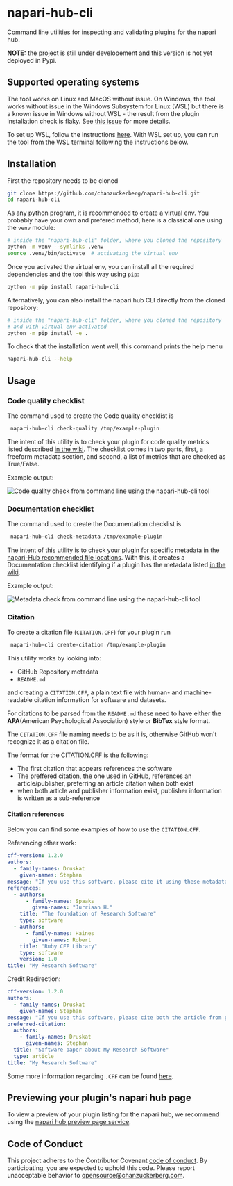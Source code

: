 # napari-hub-cli

Command line utilities for inspecting and validating plugins for the napari hub.

**NOTE:** the project is still under developement and this version is not yet deployed in Pypi.

## Supported operating systems

The tool works on Linux and MacOS without issue. On Windows, the tool works without issue in the Windows Subsystem for Linux (WSL) but there is a known issue in Windows without WSL - the result from the plugin installation check is flaky. See [this issue](https://github.com/chanzuckerberg/napari-hub-cli/issues/135) for more details.

To set up WSL, follow the instructions [here](https://learn.microsoft.com/en-us/windows/wsl/install). With WSL set up, you can run the tool from the WSL terminal following the instructions below.

## Installation

First the repository needs to be cloned

```sh
git clone https://github.com/chanzuckerberg/napari-hub-cli.git
cd napari-hub-cli
```

As any python program, it is recommended to create a virtual env.
You probably have your own and prefered method, here is a classical one using the `venv` module:

```sh
# inside the "napari-hub-cli" folder, where you cloned the repository
python -m venv --symlinks .venv
source .venv/bin/activate  # activating the virtual env
```

Once you activated the virtual env, you can install all the required dependencies and the tool this way using `pip`:

```sh
python -m pip install napari-hub-cli
```

Alternatively, you can also install the napari hub CLI directly from the cloned repository:

```sh
# inside the "napari-hub-cli" folder, where you cloned the repository
# and with virtual env activated
python -m pip install -e .
```

To check that the installation went well, this command prints the help menu

```sh
napari-hub-cli --help
```

## Usage

### Code quality checklist

The command used to create the Code quality checklist is

```bash
 napari-hub-cli check-quality /tmp/example-plugin
```

The intent of this utility is to check your plugin for code quality metrics listed described [in the wiki](https://github.com/chanzuckerberg/napari-hub-cli/wiki/Plugin-quality-checklist-sources).
The checklist comes in two parts, first, a freeform metadata section, and second, a list of metrics that are checked as True/False.

Example output:

![Code quality check from command line using the napari-hub-cli tool](./docs/images/code-quality-example.png)

### Documentation checklist

The command used to create the Documentation checklist is

```bash
 napari-hub-cli check-metadata /tmp/example-plugin
```

The intent of this utility is to check your plugin for specific metadata in the [napari-Hub recommended file locations](https://github.com/chanzuckerberg/napari-hub/wiki/Customizing-your-plugin's-listing).
With this, it creates a Documentation checklist identifying if a plugin has the metadata listed [in the wiki](https://github.com/chanzuckerberg/napari-hub-cli/wiki/Plugin-metadata-checklist-sources).

Example output:

![Metadata check from command line using the napari-hub-cli tool](./docs/images/code-metadata-example.png)

### Citation

To create a citation file (`CITATION.CFF`) for your plugin run

```bash
 napari-hub-cli create-citation /tmp/example-plugin
```

This utility works by looking into:

- GitHub Repository metadata
- `README.md`

and creating a `CITATION.CFF`, a plain text file with human- and machine-readable citation information for software and datasets.

For citations to be parsed from the `README.md` these need to have either the **APA**(American Psychological Association) style or **BibTex** style format.

The `CITATION.CFF` file naming needs to be as it is, otherwise GitHub won't recognize it as a citation file.

The format for the CITATION.CFF is the following:

- The first citation that appears references the software
- The preffered citation, the one used in GitHub, references an article/publisher, preferring an article citation when both exist
- when both article and publisher information exist, publisher information is written as a sub-reference

#### Citation references

Below you can find some examples of how to use the `CITATION.CFF`.

Referencing other work:

```yaml
cff-version: 1.2.0
authors:
  - family-names: Druskat
    given-names: Stephan
message: "If you use this software, please cite it using these metadata."
references:
  - authors:
      - family-names: Spaaks
        given-names: "Jurriaan H."
    title: "The foundation of Research Software"
    type: software
  - authors:
      - family-names: Haines
        given-names: Robert
    title: "Ruby CFF Library"
    type: software
    version: 1.0
title: "My Research Software"
```

Credit Redirection:

```yaml
cff-version: 1.2.0
authors:
  - family-names: Druskat
    given-names: Stephan
message: "If you use this software, please cite both the article from preferred-citation and the software itself."
preferred-citation:
  authors:
    - family-names: Druskat
      given-names: Stephan
  title: "Software paper about My Research Software"
  type: article
title: "My Research Software"
```

Some more information regarding `.CFF` can be found [here](https://docs.github.com/en/repositories/managing-your-repositorys-settings-and-features/customizing-your-repository/about-citation-files).

## Previewing your plugin's napari hub page

To view a preview of your plugin listing for the napari hub, we recommend using the [napari hub preview page service](https://github.com/chanzuckerberg/napari-hub/blob/main/docs/setting-up-preview.md).

## Code of Conduct

This project adheres to the Contributor Covenant [code of conduct](https://github.com/chanzuckerberg/.github/blob/master/CODE_OF_CONDUCT.md). By participating, you are expected to uphold this code. Please report unacceptable behavior to [opensource@chanzuckerberg.com](mailto:opensource@chanzuckerberg.com).
